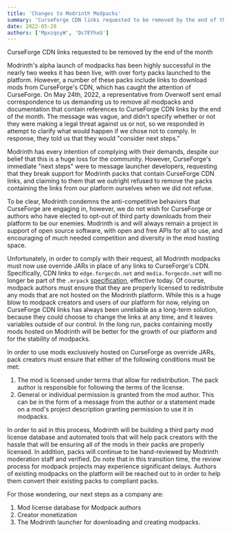 ```yaml
---
title: 'Changes to Modrinth Modpacks'
summary: 'CurseForge CDN links requested to be removed by the end of the month'
date: 2022-05-28
authors: ['MpxzqsyW', 'Dc7EYhxG']
---
```


CurseForge CDN links requested to be removed by the end of the month

Modrinth's alpha launch of modpacks has been highly successful in the nearly two weeks it has been live, with over forty
packs launched to the platform. However, a number of these packs include links to download mods from CurseForge's CDN,
which has caught the attention of CurseForge. On May 24th, 2022, a representative from Overwolf sent email correspondence
to us demanding us to remove all modpacks and documentation that contain references to CurseForge CDN links by the end
of the month. The message was vague, and didn't specify whether or not they were making a legal threat against us or not,
so we responded in attempt to clarify what would happen if we chose not to comply. In response, they told us that they
would "consider next steps."

Modrinth has every intention of complying with their demands, despite our belief that this is a huge loss for the
community. However, CurseForge's immediate "next steps" were to message launcher developers, requesting that they break
support for Modrinth packs that contain CurseForge CDN links, and claiming to them that we outright refused to remove the
packs containing the links from our platform ourselves when we did not refuse.

To be clear, Modrinth condemns the anti-competitive behaviors that CurseForge are engaging in, however, we do not wish
for CurseForge or authors who have elected to opt-out of third party downloads from their platform to be our enemies.
Modrinth is and will always remain a project in support of open source software, with open and free APIs for all to use,
and encouraging of much needed competition and diversity in the mod hosting space.

Unfortunately, in order to comply with their request, all Modrinth modpacks must now use override JARs in place of any
links to CurseForge's CDN. Specifically, CDN links to `edge.forgecdn.net` and `media.forgecdn.net` will no longer be part
of the `.mrpack` [specification](https://docs.modrinth.com/docs/modpacks/format_definition/#downloads), effective today.
Of course, modpack authors must ensure that they are properly licensed to redistribute any mods that are not hosted on
the Modrinth platform. While this is a huge blow to modpack creators and users of our platform for now, relying on
CurseForge CDN links has always been unreliable as a long-term solution, because they could choose to change the links
at any time, and it leaves variables outside of our control. In the long run, packs containing mostly mods hosted on
Modrinth will be better for the growth of our platform and for the stability of modpacks.

In order to use mods exclusively hosted on CurseForge as override JARs, pack creators must ensure that either of the
following conditions must be met:

1. The mod is licensed under terms that allow for redistribution. The pack author is responsible for following the terms of the license.
2. General or individual permission is granted from the mod author. This can be in the form of a message from the author or a statement made on a mod's project description granting permission to use it in modpacks.

In order to aid in this process, Modrinth will be building a third party mod license database and automated tools that
will help pack creators with the hassle that will be ensuring all of the mods in their packs are properly licensed.
In addition, packs will continue to be hand-reviewed by Modrinth moderation staff and verified. Do note that in this
transition time, the review process for modpack projects may experience significant delays. Authors of existing modpacks
on the platform will be reached out to in order to help them convert their existing packs to compliant packs.

For those wondering, our next steps as a company are:

1. Mod license database for Modpack authors
2. Creator monetization
3. The Modrinth launcher for downloading and creating modpacks.

